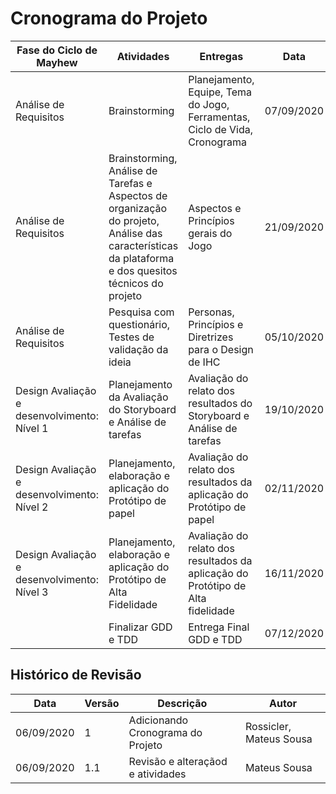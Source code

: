 # Cronograma do Projeto

| Fase do Ciclo de Mayhew | Atividades | Entregas | Data |
|---|---|---|---|
| Análise de Requisitos | Brainstorming | Planejamento, Equipe, Tema do Jogo, Ferramentas, Ciclo de Vida, Cronograma | 07/09/2020 |
| Análise de Requisitos | Brainstorming, Análise de Tarefas e Aspectos de organização do projeto, Análise das características da plataforma e dos quesitos técnicos do projeto | Aspectos e Princípios gerais do Jogo | 21/09/2020 |
| Análise de Requisitos | Pesquisa com questionário, Testes de validação da ideia | Personas, Princípios e Diretrizes para o Design de IHC  | 05/10/2020 |
| Design Avaliação e desenvolvimento: Nível 1 | Planejamento da Avaliação do Storyboard e Análise de tarefas | Avaliação do relato dos resultados do Storyboard e Análise de tarefas | 19/10/2020 |
| Design Avaliação e desenvolvimento: Nível 2 | Planejamento, elaboração e aplicação do Protótipo de papel | Avaliação do relato dos resultados da aplicação do Protótipo de papel | 02/11/2020 |
| Design Avaliação e desenvolvimento: Nível 3 | Planejamento, elaboração e aplicação do Protótipo de Alta Fidelidade | Avaliação do relato dos resultados da aplicação do Protótipo de Alta fidelidade | 16/11/2020 |
|  | Finalizar GDD e TDD | Entrega Final GDD e TDD | 07/12/2020 |

## Histórico de Revisão

| Data | Versão| Descrição | Autor |
|----|----|----|----|
| 06/09/2020 | 1 | Adicionando Cronograma do Projeto | Rossicler, Mateus Sousa |
| 06/09/2020 | 1.1 | Revisão e alteraçãod e atividades |  Mateus Sousa |
